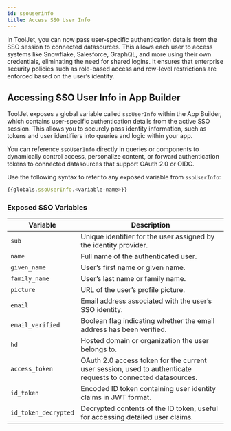 ```yaml
---
id: ssouserinfo
title: Access SSO User Info
---
```


In ToolJet, you can now pass user-specific authentication details from the SSO session to connected datasources. This allows each user to access systems like Snowflake, Salesforce, GraphQL, and more using their own credentials, eliminating the need for shared logins. It ensures that enterprise security policies such as role-based access and row-level restrictions are enforced based on the user’s identity.

## Accessing SSO User Info in App Builder

ToolJet exposes a global variable called `ssoUserInfo` within the App Builder, which contains user-specific authentication details from the active SSO session. This allows you to securely pass identity information, such as tokens and user identifiers into queries and logic within your app.

You can reference `ssoUserInfo` directly in queries or components to dynamically control access, personalize content, or forward authentication tokens to connected datasources that support OAuth 2.0 or OIDC.

Use the following syntax to refer to any exposed variable from `ssoUserInfo`:

```js
{{globals.ssoUserInfo.<variable-name>}}
```

### Exposed SSO Variables

| Variable | Description |
|----------|-------------|
| `sub` | Unique identifier for the user assigned by the identity provider. |
| `name` | Full name of the authenticated user. |
| `given_name` | User’s first name or given name. |
| `family_name` | User’s last name or family name. |
| `picture` | URL of the user’s profile picture. |
| `email` | Email address associated with the user’s SSO identity. |
| `email_verified` | Boolean flag indicating whether the email address has been verified. |
| `hd` | Hosted domain or organization the user belongs to. |
| `access_token` | OAuth 2.0 access token for the current user session, used to authenticate requests to connected datasources. |
| `id_token` | Encoded ID token containing user identity claims in JWT format. |
| `id_token_decrypted` | Decrypted contents of the ID token, useful for accessing detailed user claims. |